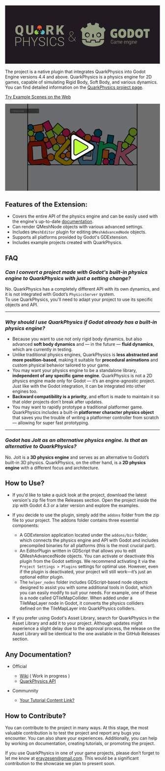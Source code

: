 ![](./images/project_logo.png)

The project is a native plugin that integrates QuarkPhysics into Godot Engine versions 4.4 and above.
QuarkPhysics is a physics engine for 2D games, capable of simulating Rigid Body, Soft Body, and various dynamics. You can find detailed information on the [QuarkPhysics project page](https://github.com/erayzesen/QuarkPhysics).

[Try Example Scenes on the Web](https://erayzesen.github.io/godot-quarkphysics-web-examples/)

[ ![Watch Examples](./images/examples_play.png) ](https://www.youtube.com/watch?v=KxsLLHMrB-Q)

## Features of the Extension:

* Covers the entire API of the physics engine and can be easily used with the engine's up-to-date [documentation](https://erayzesen.github.io/QuarkPhysics/documentation/).
* Can render QMeshNode objects with various advanced settings.
* Includes `QMeshEditor` plugin for editing `QMeshAdvancedNode` objects.
* Supports all platforms provided by Godot's GDExtension.
* Includes example projects created with QuarkPhysics.

## FAQ
### *Can I convert a project made with Godot's built-in physics engine to QuarkPhysics with just a setting change?*

No. QuarkPhysics has a completely different API with its own dynamics, and it is not integrated with Godot’s `PhysicsServer` system.  
To use QuarkPhysics, you'll need to adapt your project to use its specific objects and API.

---

### *Why should I use QuarkPhysics if Godot already has a built-in physics engine?*

- Because you want to use not only rigid body dynamics, but also advanced **soft body dynamics** and — in the future — **fluid dynamics**, which are currently in testing.
- Unlike traditional physics engines, QuarkPhysics is **less abstracted and more position-based**, making it suitable for **procedural animations** and custom physical behavior tailored to your game.
- You may want your physics engine to be a standalone library, **independent of any specific game engine**. QuarkPhysics is not a 2D physics engine made only for Godot — it’s an engine-agnostic project. Just like with the Godot integration, it can be integrated into other engines too.
- **Backward compatibility is a priority**, and effort is made to maintain it so that older projects don’t break after updates.
- You may want to rapidly prototype a traditional platformer game. QuarkPhysics includes a built-in **platformer character physics object** that saves you the trouble of writing a platformer controller from scratch — allowing for super fast prototyping.

---

### *Godot has Jolt as an alternative physics engine. Is that an alternative to QuarkPhysics?*

No. Jolt is a **3D physics engine** and serves as an alternative to Godot’s built-in 3D physics.  QuarkPhysics, on the other hand, is a **2D physics engine** with a different focus and architecture.



## How to Use? 
- If you'd like to take a quick look at the project, download the latest version's zip file from the Releases section. Open the project inside the zip with Godot 4.3 or a later version and explore the examples.

- If you decide to use the plugin, simply add the `addons` folder from the zip file to your project. The addons folder contains three essential components:

  * A GDExtension application located under the `addons/bin` folder, which connects the physics engine and API with Godot and includes precompiled binaries for all platforms (this is the most crucial part).
  * An EditorPlugin written in GDScript that allows you to edit QMeshAdvancedNode objects. You can activate or deactivate this plugin from the Godot settings. We recommend activating it via the `Project Settings > Plugins` settings for optimal use. However, even if the plugin is deactivated, your project will still work—it’s just an optional editor plugin.
  * The `helper_nodes` folder includes GDScript-based node objects designed to assist you with some additional tools in Godot, which you can easily modify to suit your needs. For example, one of these is a node called QTileMapCollider. When added under a TileMapLayer node in Godot, it converts the physics colliders defined on the TileMapLayer into QuarkPhysics colliders.
  
- If you prefer using Godot's Asset Library, search for QuarkPhysics in the Asset Library and add it to your project. Although updates might experience a slight delay due to the approval process, the release on the Asset Library will be identical to the one available in the GitHub Releases section.

## Any Documentation? 
* Official 
   * [Wiki](https://github.com/erayzesen/godot-quarkphysics/wiki) ( Work in progress  )
   * [QuarkPhysics API](https://erayzesen.github.io/QuarkPhysics/documentation/)

* Communnity
  * [Your Tutorial Content Link? ](mailto:erayzesen@gmail.com)


## How to Contribute?
You can contribute to the project in many ways. At this stage, the most valuable contribution is to test the project and report any bugs you encounter. You can also share your experiences. Additionally, you can help by working on documentation, creating tutorials, or promoting the project.

If you use QuarkPhysics in one of your game projects, please don’t forget to let me know at erayzesen@gmail.com. This would be a significant contribution to the showcase we plan to present soon.







